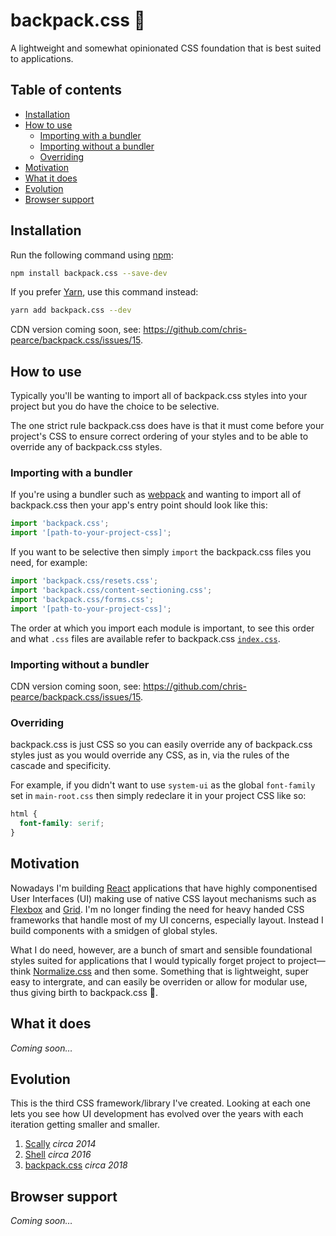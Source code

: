 # backpack.css 🎒 <!-- omit in toc -->

A lightweight and somewhat opinionated CSS foundation that is best suited to
applications.

## Table of contents <!-- omit in toc -->

- [Installation](#installation)
- [How to use](#how-to-use)
  - [Importing with a bundler](#importing-with-a-bundler)
  - [Importing without a bundler](#importing-without-a-bundler)
  - [Overriding](#overriding)
- [Motivation](#motivation)
- [What it does](#what-it-does)
- [Evolution](#evolution)
- [Browser support](#browser-support)

## Installation

Run the following command using [npm](https://www.npmjs.com/):

```bash
npm install backpack.css --save-dev
```

If you prefer [Yarn](https://yarnpkg.com/en/), use this command instead:

```bash
yarn add backpack.css --dev
```

CDN version coming soon, see: https://github.com/chris-pearce/backpack.css/issues/15.

## How to use

Typically you'll be wanting to import all of backpack.css styles into your
project but you do have the choice to be selective.

The one strict rule backpack.css does have is that it must come before your
project's CSS to ensure correct ordering of your styles and to be able to
override any of backpack.css styles.

### Importing with a bundler

If you're using a bundler such as [webpack](https://webpack.js.org/) and wanting
to import all of backpack.css then your app's entry point should look like this:

```js
import 'backpack.css';
import '[path-to-your-project-css]';
```

If you want to be selective then simply `import` the backpack.css files you need, for example:

```js
import 'backpack.css/resets.css';
import 'backpack.css/content-sectioning.css';
import 'backpack.css/forms.css';
import '[path-to-your-project-css]';
```

The order at which you import each module is important, to see this order and
what `.css` files are available refer to backpack.css [`index.css`](src/index.css).

### Importing without a bundler

CDN version coming soon, see:
https://github.com/chris-pearce/backpack.css/issues/15.

### Overriding

backpack.css is just CSS so you can easily override any of backpack.css styles
just as you would override any CSS, as in, via the rules of the cascade and
specificity.

For example, if you didn't want to use `system-ui` as the global `font-family` set in `main-root.css` then simply redeclare it in your project CSS like so:

```css
html {
  font-family: serif;
}
```

## Motivation

Nowadays I'm building [React](https://reactjs.org/) applications that have
highly componentised User Interfaces (UI) making use of native CSS layout
mechanisms such as [Flexbox](https://css-tricks.com/snippets/css/a-guide-to-flexbox/) and
[Grid](https://css-tricks.com/snippets/css/complete-guide-grid/). I'm no longer finding the need for heavy handed CSS frameworks that handle most of my UI
concerns, especially layout. Instead I build components with a smidgen of global
styles.

What I do need, however, are a bunch of smart and sensible foundational styles
suited for applications that I would typically forget project to project—think
[Normalize.css](http://necolas.github.io/normalize.css/) and then some.
Something that is lightweight, super easy to intergrate, and can easily be
overriden or allow for modular use, thus giving birth to backpack.css 🙂.

## What it does

_Coming soon…_

## Evolution

This is the third CSS framework/library I've created. Looking at each one
lets you see how UI development has evolved over the years with each iteration
getting smaller and smaller.

1.  [Scally](https://github.com/chris-pearce/scally) _circa 2014_
2.  [Shell](https://github.com/campaignmonitor/shell) _circa 2016_
3.  [backpack.css](https://github.com/chris-pearce/backpack.css) _circa 2018_

## Browser support

_Coming soon…_
